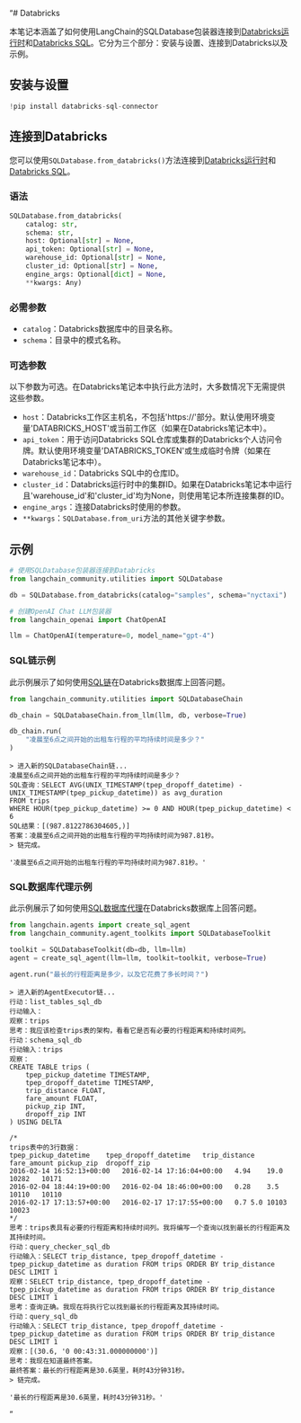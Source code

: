 “# Databricks

本笔记本涵盖了如何使用LangChain的SQLDatabase包装器连接到[Databricks运行时](https://docs.databricks.com/runtime/index.html)和[Databricks SQL](https://www.databricks.com/product/databricks-sql)。它分为三个部分：安装与设置、连接到Databricks以及示例。

## 安装与设置

```python
!pip install databricks-sql-connector
```

## 连接到Databricks

您可以使用`SQLDatabase.from_databricks()`方法连接到[Databricks运行时](https://docs.databricks.com/runtime/index.html)和[Databricks SQL](https://www.databricks.com/product/databricks-sql)。

### 语法
```python
SQLDatabase.from_databricks(
    catalog: str,
    schema: str,
    host: Optional[str] = None,
    api_token: Optional[str] = None,
    warehouse_id: Optional[str] = None,
    cluster_id: Optional[str] = None,
    engine_args: Optional[dict] = None,
    **kwargs: Any)
```
### 必需参数
* `catalog`：Databricks数据库中的目录名称。
* `schema`：目录中的模式名称。

### 可选参数
以下参数为可选。在Databricks笔记本中执行此方法时，大多数情况下无需提供这些参数。
* `host`：Databricks工作区主机名，不包括'https://'部分。默认使用环境变量'DATABRICKS_HOST'或当前工作区（如果在Databricks笔记本中）。
* `api_token`：用于访问Databricks SQL仓库或集群的Databricks个人访问令牌。默认使用环境变量'DATABRICKS_TOKEN'或生成临时令牌（如果在Databricks笔记本中）。
* `warehouse_id`：Databricks SQL中的仓库ID。
* `cluster_id`：Databricks运行时中的集群ID。如果在Databricks笔记本中运行且'warehouse_id'和'cluster_id'均为None，则使用笔记本所连接集群的ID。
* `engine_args`：连接Databricks时使用的参数。
* `**kwargs`：`SQLDatabase.from_uri`方法的其他关键字参数。

## 示例

```python
# 使用SQLDatabase包装器连接到Databricks
from langchain_community.utilities import SQLDatabase

db = SQLDatabase.from_databricks(catalog="samples", schema="nyctaxi")
```

```python
# 创建OpenAI Chat LLM包装器
from langchain_openai import ChatOpenAI

llm = ChatOpenAI(temperature=0, model_name="gpt-4")
```

### SQL链示例

此示例展示了如何使用[SQL链](https://python.langchain.com/en/latest/modules/chains/examples/sqlite.html)在Databricks数据库上回答问题。

```python
from langchain_community.utilities import SQLDatabaseChain

db_chain = SQLDatabaseChain.from_llm(llm, db, verbose=True)
```

```python
db_chain.run(
    "凌晨至6点之间开始的出租车行程的平均持续时间是多少？"
)
```

```
> 进入新的SQLDatabaseChain链...
凌晨至6点之间开始的出租车行程的平均持续时间是多少？
SQL查询：SELECT AVG(UNIX_TIMESTAMP(tpep_dropoff_datetime) - UNIX_TIMESTAMP(tpep_pickup_datetime)) as avg_duration
FROM trips
WHERE HOUR(tpep_pickup_datetime) >= 0 AND HOUR(tpep_pickup_datetime) < 6
SQL结果：[(987.8122786304605,)]
答案：凌晨至6点之间开始的出租车行程的平均持续时间为987.81秒。
> 链完成。
```

```
'凌晨至6点之间开始的出租车行程的平均持续时间为987.81秒。'
```

### SQL数据库代理示例

此示例展示了如何使用[SQL数据库代理](/docs/integrations/toolkits/sql_database.html)在Databricks数据库上回答问题。

```python
from langchain.agents import create_sql_agent
from langchain_community.agent_toolkits import SQLDatabaseToolkit

toolkit = SQLDatabaseToolkit(db=db, llm=llm)
agent = create_sql_agent(llm=llm, toolkit=toolkit, verbose=True)
```

```python
agent.run("最长的行程距离是多少，以及它花费了多长时间？")
```

```
> 进入新的AgentExecutor链...
行动：list_tables_sql_db
行动输入：
观察：trips
思考：我应该检查trips表的架构，看看它是否有必要的行程距离和持续时间列。
行动：schema_sql_db
行动输入：trips
观察：
CREATE TABLE trips (
    tpep_pickup_datetime TIMESTAMP, 
    tpep_dropoff_datetime TIMESTAMP, 
    trip_distance FLOAT, 
    fare_amount FLOAT, 
    pickup_zip INT, 
    dropoff_zip INT
) USING DELTA

/*
trips表中的3行数据：
tpep_pickup_datetime	tpep_dropoff_datetime	trip_distance	fare_amount	pickup_zip	dropoff_zip
2016-02-14 16:52:13+00:00	2016-02-14 17:16:04+00:00	4.94	19.0	10282	10171
2016-02-04 18:44:19+00:00	2016-02-04 18:46:00+00:00	0.28	3.5	10110	10110
2016-02-17 17:13:57+00:00	2016-02-17 17:17:55+00:00	0.7	5.0	10103	10023
*/
思考：trips表具有必要的行程距离和持续时间列。我将编写一个查询以找到最长的行程距离及其持续时间。
行动：query_checker_sql_db
行动输入：SELECT trip_distance, tpep_dropoff_datetime - tpep_pickup_datetime as duration FROM trips ORDER BY trip_distance DESC LIMIT 1
观察：SELECT trip_distance, tpep_dropoff_datetime - tpep_pickup_datetime as duration FROM trips ORDER BY trip_distance DESC LIMIT 1
思考：查询正确。我现在将执行它以找到最长的行程距离及其持续时间。
行动：query_sql_db
行动输入：SELECT trip_distance, tpep_dropoff_datetime - tpep_pickup_datetime as duration FROM trips ORDER BY trip_distance DESC LIMIT 1
观察：[(30.6, '0 00:43:31.000000000')]
思考：我现在知道最终答案。
最终答案：最长的行程距离是30.6英里，耗时43分钟31秒。
> 链完成。
```

```
'最长的行程距离是30.6英里，耗时43分钟31秒。'
```
”
